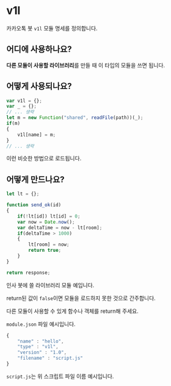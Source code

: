 # v1l

카카오톡 봇 `v1l` 모듈 명세를 정의합니다.



## 어디에 사용하나요?

**다른 모듈이 사용할 라이브러리**를 만들 때 이 타입의 모듈을 쓰면 됩니다.



## 어떻게 사용되나요?

```javascript
var v1l = {};
var _ = {};
// ... 생략
let m = new Function("shared", readFile(path))(_);
if(m)
{
    v1l[name] = m;
}
// ... 생략
```

이런 비슷한 방법으로 로드됩니다.



## 어떻게 만드나요?

```javascript
let lt = {};

function send_ok(id)
{
    if(!lt[id]) lt[id] = 0;
    var now = Date.now();
    var deltaTime = now - lt[room];
    if(deltaTime > 1000)
    {
        lt[room] = now;
        return true;
    }
}

return response;
```

인사 봇에 쓸 라이브러리 모듈 예입니다.



return된 값이 `false`이면 모듈을 로드하지 못한 것으로 간주합니다.



다른 모듈이 사용할 수 있게 함수나 객체를 return해 주세요.



`module.json` 파일 예시입니다.

```javascript
{
    "name" : "hello",
    "type" : "v1l",
    "version" : "1.0",
    "filename" : "script.js"
}
```

`script.js`는 위 스크립트 파일 이름 예시입니다.

